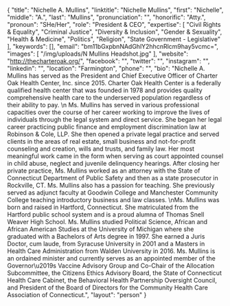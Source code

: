 {
  "title": "Nichelle A. Mullins",
  "linktitle": "Nichelle Mullins",
  "first": "Nichelle",
  "middle": "A.",
  "last": "Mullins",
  "pronunciation": "",
  "honorific": "Atty.",
  "pronoun": "SHe/Her",
  "role": "President & CEO",
  "expertise": [
    "Civil Rights & Equality",
    "Criminal Justice",
    "Diversity & Inclusion",
    "Gender & Sexuality",
    "Health & Medicine",
    "Politics",
    "Religion",
    "State Government - Legislative"
  ],
  "keywords": [],
  "email": "bm11bGxpbnNAdGhlY2hhcnRlcm9hay5vcmc=",
  "images": [
    "/img/uploads/N Mullins Headshot.jpg"
  ],
  "website": "http://thecharteroak.org/",
  "facebook": "",
  "twitter": "",
  "instagram": "",
  "linkedin": "",
  "location": "Farmington",
  "phone": "",
  "bio": "Nichelle A. Mullins has served as the President and Chief Executive Officer of Charter Oak Health Center, Inc. since 2015.  Charter Oak Health Center is a federally qualified health center that was founded in 1978 and provides quality comprehensive health care to the underserved population regardless of their ability to pay. \n  Ms. Mullins has served in various professional capacities over the course of her career working to improve the lives of individuals through the legal system and direct service.  She began her legal career practicing public finance and employment discrimination law at Robinson & Cole, LLP.  She then opened a private legal practice and served clients in the areas of real estate, small business and not-for-profit counseling and creation, wills and trusts, and family law.  Her most meaningful work came in the form when serving as court appointed counsel in child abuse, neglect and juvenile delinquency hearings.  After closing her private practice, Ms. Mullins worked as an attorney with the State of Connecticut Department of Public Safety and then as a state prosecutor in Rockville, CT.  Ms. Mullins also has a passion for teaching.  She previously served as adjunct faculty at Goodwin College and Manchester Community College teaching introductory business and law classes.   \nMs. Mullins was born and raised in Hartford, Connecticut.  She matriculated from the Hartford public school system and is a proud alumna of Thomas Snell Weaver High School.  Ms. Mullins studied Political Science, African and African American Studies at the University of Michigan where she graduated with a Bachelors of Arts degree in 1997.  She earned a Juris Doctor, cum laude, from Syracuse University in 2001 and a Masters in Health Care Administration from Walden University in 2016.  Ms. Mullins is an ordained minister and currently serves as an appointed member of the Governor\u2019s Vaccine Advisory Group and Co-Chair of the Allocation Subcommittee, the Citizens Ethics Advisory Board, the State of Connecticut Health Care Cabinet, the Behavioral Health Partnership Oversight Council, and President of the Board of Directors for the Community Health Care Association of Connecticut.",
  "layout": "person"
}
